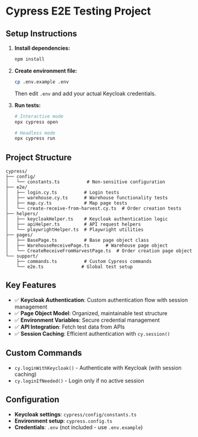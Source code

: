 # Cypress E2E Testing Project

## Setup Instructions

1. **Install dependencies:**
   ```bash
   npm install
   ```

2. **Create environment file:**
   ```bash
   cp .env.example .env
   ```
   Then edit `.env` and add your actual Keycloak credentials.

3. **Run tests:**
   ```bash
   # Interactive mode
   npx cypress open
   
   # Headless mode
   npx cypress run
   ```

## Project Structure

```
cypress/
├── config/
│   └── constants.ts          # Non-sensitive configuration
├── e2e/
│   ├── login.cy.ts          # Login tests
│   ├── warehouse.cy.ts      # Warehouse functionality tests
│   ├── map.cy.ts            # Map page tests
│   └── create-receive-from-harvest.cy.ts  # Order creation tests
├── helpers/
│   ├── keycloakHelper.ts    # Keycloak authentication logic
│   ├── apiHelper.ts         # API request helpers
│   └── playwrightHelper.ts  # Playwright utilities
├── pages/
│   ├── BasePage.ts          # Base page object class
│   ├── WarehouseReceivePage.ts      # Warehouse page object
│   └── CreateReceiveFromHarvestPage.ts  # Order creation page object
└── support/
    ├── commands.ts          # Custom Cypress commands
    └── e2e.ts              # Global test setup
```

## Key Features

- ✅ **Keycloak Authentication**: Custom authentication flow with session management
- ✅ **Page Object Model**: Organized, maintainable test structure
- ✅ **Environment Variables**: Secure credential management
- ✅ **API Integration**: Fetch test data from APIs
- ✅ **Session Caching**: Efficient authentication with `cy.session()`

## Custom Commands

- `cy.loginWithKeycloak()` - Authenticate with Keycloak (with session caching)
- `cy.loginIfNeeded()` - Login only if no active session

## Configuration

- **Keycloak settings**: `cypress/config/constants.ts`
- **Environment setup**: `cypress.config.ts`
- **Credentials**: `.env` (not included - use `.env.example`)